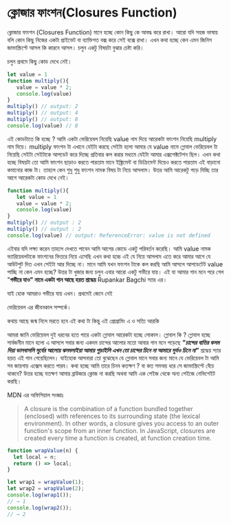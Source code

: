 # ক্লোজার ফাংশন(Closures Function)

ক্লোজার ফাংশন (Closures Function) মানে হচ্ছে কোন কিছু কে আবদ্ধ করে রাখা। আরো যদি সহজ ভাষায় বলি কোন কিছু নিজের একটা প্রাইভেট বা ব্যাক্তিগত বক্স করে সেই বক্সে রাখা। এখন কথা হচ্ছে কেন এমন জিনিস জাভাস্ক্রিপ্টে আসল কি কারনে আসল। চলুন একটু বিষয়টা বুঝার চেষ্টা করি।

চলুন প্রথমে কিছু কোড দেখে নেই।

```javascript
let value = 1
function multiply(){
   value = value * 2;
   console.log(value)
}  
multiply() // output: 2
multiply() // output: 4
multiply() // output: 8
console.log(value) // 8
```

এই কোডটাতে কি হচ্ছে ? আমি একটা ভেরিয়েবল নিয়েছি value নাম দিয়ে আরেকটা ফাংশন নিয়েছি multiply নাম দিয়ে। multiply ফাংশন টা এখানে যেইটা করছে সেইটা হলো আমার যে value নামে গ্লোবাল ভেরিয়েবল টা নিয়েছি সেইটা সেইটাকে আপডেট করে দিচ্ছে প্রতিবার কল করার মধ্যমে যেইটা আমার এক্সপেক্টটেশন ছিল। এখন কথা হচ্ছে বিষয়টা তো আমি ফাংশন ছাড়াও করতে পারতাম মানে ইঙ্ক্রিমেন্ট বা ডিক্রিমেন্ট দিয়েও করতে পারতাম এই বাড়ানো কমানোর কাজ টা। তাহলে কেন শুধু শুধু ফাংশন নামক বিষয় টা নিয়ে আসলাম। উত্তর আমি আরেকটু পড়ে দিচ্ছি তার আগে আরেকটা কোড দেখে নেই।&#x20;

```javascript
function multiply(){
   let value = 1
   value = value * 2;
   console.log(value)
}  
multiply() // output : 2
multiply() // output : 2
console.log(value) // output: ReferenceError: value is not defined
```

এইবার যদি লক্ষ্য করেন তাহলে দেখতে পাবেন আমি আগের কোডে একটু পরিবর্তন করেছি। আমি value নামক ভ্যারিয়েবলটাকে ফাংশনের ভিতরে নিয়ে এসেছি এখন কথা হচ্চে এই যে নিয়ে আসলাম এতে করে আমার আগে যে আউটপুট দিত এখন সেইটা আর দিচ্ছে না। মানে আমি যখন ফাংশন টাকে কল করছি আমি আসলে আপডেটেট value পাচ্ছি না কেন এমন হচ্ছে? উত্তর টা খুজার জন্য চলুন এবার আরো একটু গভীরে যায়। এই যা আমার গান মনে পরে গেল "**গভীরে যাও" নামে একটা গান আছে হয়ত শ্রদ্ধেয়** Rupankar Bagchi স্যার এর।

যাই হোক আমরাও গভীরে যায় এখন। প্রথমেই জেনে নেই

ভেরিয়েবল এর জীবনকাল সম্পর্কে।

কথায় আছে জন্ম নিলে মরতে হবে এই কথা টা কিন্তু এই প্রোগ্রামিং এ ও সত্যি আরকি

আমরা জানি ভেরিয়েবল দুই ধরনের হতে পারে একটা গ্লোবাল আরেকটা হচ্ছে লোকাল। গ্লোবাল কি ? গ্লোবাল হচ্ছে সার্বজনীন মানে হলো এ আসলে সবার জন্য একদম চান্দের আলোর মতো আবার গান মনে পড়েছে _**"চান্দের বাতির কসম দিয়া ভালবাসলি সুর্যের আলোয় ঝলমলাইয়া আমায় পুড়াইলি এখন তো চান্দের চিনে না আমারে সুর্যও চিনে না"**_ শ্রদ্ধেয় স্যার হয়ত এই গান গেয়েছিলেন। যাইহোক আপনারা তো বুঝেছেন যে গ্লোবাল মানে সবার জন্য মানে যে ভেরিয়েবল টা আমি সব জায়গায় এক্সেস করতে পারব। কথা হচ্ছে আমি তারে চিনব কতক্ষণ ? বা কত সমঅয় ধরে সে জাভাস্ক্রিপ্টে বেঁচে থাকবে? উত্তর হচ্ছে যতক্ষণ আমার ব্রাউজার ক্লোজ না করছি অথবা আমি এক পেইজ থেকে অন্য পেইজে নেভিগেইট করছি।

MDN এর অফিসিয়াল সংজ্ঞাঃ&#x20;

> A closure is the combination of a function bundled together (enclosed) with references to its surrounding state (the lexical environment). In other words, a closure gives you access to an outer function's scope from an inner function. In JavaScript, closures are created every time a function is created, at function creation time.

```javascript
function wrapValue(n) {
  let local = n;
  return () => local;
}

let wrap1 = wrapValue(1);
let wrap2 = wrapValue(2);
console.log(wrap1());
// → 1
console.log(wrap2());
// → 2
```
